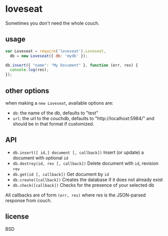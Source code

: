 loveseat
===

Sometimes you don't need the whole couch.

## usage

````js
var Loveseat = require('loveseat').Loveseat,
  db = new Loveseat({ db: 'mydb' });

db.insert({ "name": "My Document" }, function (err, res) {
  console.log(res);
});
````

## other options

when making a `new Loveseat`, available options are:
* `db`: the name of the db, defaults to "test"
* `url`: the url to the couchdb, defaults to "http://localhost:5984/" and should be in that format if customized.

## API

* `db.insert([ id,] document [, callback])` Insert (or update) a document with optional `id`
* `db.destroy(id, rev [, callback])` Delete document with `id`, revision `rev`
* `db.get(id [, callback])` Get document by `id`
* `db.create([callback])` Creates the database if it does not already exist
* `db.check([callback])` Checks for the presence of your selected db

All callbacks are of form `(err, res)` where res is the JSON-parsed response from couch.

## license

BSD
